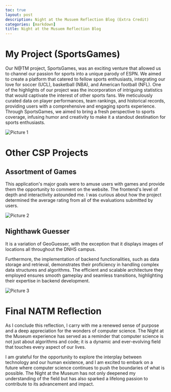 ```yaml
---
toc: true
layout: post
description: Night at the Musuem Reflection Blog (Extra Credit)
categories: [markdown]
title: Night at the Musuem Reflection Blog
---
```


# My Project (SportsGames)

Our N@TM project, SportsGames, was an exciting venture that allowed us to channel our passion for sports into a unique parody of ESPN. We aimed to create a platform that catered to fellow sports enthusiasts, integrating our love for soccer (UCL), basketball (NBA), and American football (NFL). One of the highlights of our project was the incorporation of intriguing statistics that would captivate the interest of other sports fans. We meticulously curated data on player performances, team rankings, and historical records, providing users with a comprehensive and engaging sports experience. Through SportsGames, we aimed to bring a fresh perspective to sports coverage, infusing humor and creativity to make it a standout destination for sports enthusiasts.

![]({{site.baseurl}}/images/natmpic1.png "Picture 1")

# Other CSP Projects

## Assortment of Games

This application's major goals were to amuse users with games and provide them the opportunity to comment on the website. The frontend's level of depth and interactivity astounded me. I was curious about how the project determined the average rating from all of the evaluations submitted by users. 

![]({{site.baseurl}}/images/natmpic2.png "Picture 2")


## Nighthawk Guesser 

It is a variation of GeoGuesser, with the exception that it displays images of locations all throughout the DNHS campus.

Furthermore, the implementation of backend functionalities, such as data storage and retrieval, demonstrates their proficiency in handling complex data structures and algorithms. The efficient and scalable architecture they  employed ensures smooth gameplay and seamless transitions, highlighting their expertise in backend development.

![]({{site.baseurl}}/images/natmpic3.png "Picture 3")


# Final NATM Reflection

As I conclude this reflection, I carry with me a renewed sense of purpose and a deep appreciation for the wonders of computer science. The Night at the Museum experience has served as a reminder that computer science is not just about algorithms and code; it is a dynamic and ever-evolving field that touches every aspect of our lives.

I am grateful for the opportunity to explore the interplay between technology and our human existence, and I am excited to embark on a future where computer science continues to push the boundaries of what is possible. The Night at the Museum has not only deepened my understanding of the field but has also sparked a lifelong passion to contribute to its advancement and impact.







